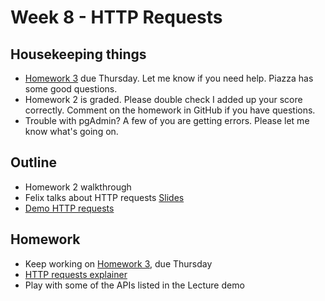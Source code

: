 # Week 8 - HTTP Requests

## Housekeeping things

* [Homework 3](https://canvas.upenn.edu/courses/1533813/assignments/8421896?module_item_id=19270424) due Thursday. Let me know if you need help. Piazza has some good questions.
* Homework 2 is graded. Please double check I added up your score correctly. Comment on the homework in GitHub if you have questions.
* Trouble with pgAdmin? A few of you are getting errors. Please let me know what's going on.

## Outline

* Homework 2 walkthrough
* Felix talks about HTTP requests [Slides](https://drive.google.com/file/d/1Cgoinn4Efyw_8vUiEqc39XEAf5WsP12z/view?usp=sharing)
* [Demo HTTP requests](Lecture.ipynb)


## Homework

* Keep working on [Homework 3](https://canvas.upenn.edu/courses/1533813/assignments/8421896), due Thursday
* [HTTP requests explainer](https://lyzidiamond.com/explains/how-the-internet-works)
* Play with some of the APIs listed in the Lecture demo
